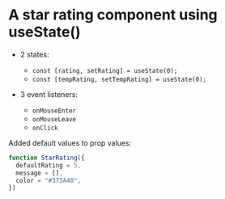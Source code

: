 # A star rating component using useState() 

- 2 states:
  - `const [rating, setRating] = useState(0);`
  - `const [tempRating, setTempRating] = useState(0);`

- 3 event listeners:
  - `onMouseEnter`
  - `onMouseLeave`
  - `onClick`

Added default values to prop values: 
```javascript
function StarRating({
  defaultRating = 5,
  message = [],
  color = "#373A40",
})
```
